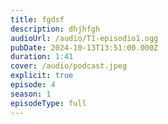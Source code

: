 ```yaml
---
title: fgdsf
description: dhjhfgh
audioUrl: /audio/T1-episodio1.ogg
pubDate: 2024-10-13T13:51:00.000Z
duration: 1:41
cover: /audio/podcast.jpeg
explicit: true
episode: 4
season: 1
episodeType: full
---
```

